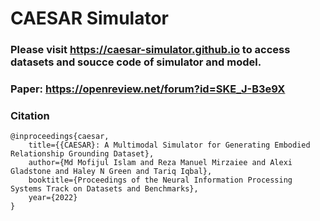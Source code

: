 # CAESAR Simulator

### Please visit https://caesar-simulator.github.io to access datasets and soucce code of simulator and model.

### Paper: https://openreview.net/forum?id=SKE_J-B3e9X

### Citation

```
@inproceedings{caesar,
    title={{CAESAR}: A Multimodal Simulator for Generating Embodied Relationship Grounding Dataset},
    author={Md Mofijul Islam and Reza Manuel Mirzaiee and Alexi Gladstone and Haley N Green and Tariq Iqbal},
    booktitle={Proceedings of the Neural Information Processing Systems Track on Datasets and Benchmarks},
    year={2022}
}
```
